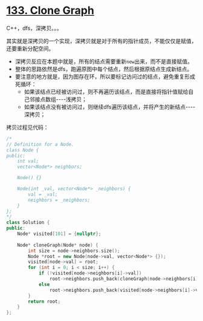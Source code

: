 # [133. Clone Graph](https://leetcode-cn.com/problems/clone-graph/)

C++，dfs，深拷贝。。。

其实就是深拷贝的一个实现，深拷贝就是对于所有的指针成员，不能仅仅是赋值，还要重新分配空间。

- 深拷贝反应在本题中就是，所有的结点需要重新`new`出来，而不是直接赋值。
- 整体的思路依然是dfs，跑遍原图中每个结点，然后根据原结点生成新结点。
- 要注意的地方就是，因为图存在环，所以要标记访问过的结点，避免重复形成死循环：
  - 如果该结点已经被访问过，则不再遍历该结点，而是直接将指针值赋给自己邻接点数组----浅拷贝；
  - 如果该结点没有被访问过，则继续dfs遍历该结点，并将产生的新结点----深拷贝；

拷贝过程见代码：

```cpp
/*
// Definition for a Node.
class Node {
public:
    int val;
    vector<Node*> neighbors;

    Node() {}

    Node(int _val, vector<Node*> _neighbors) {
        val = _val;
        neighbors = _neighbors;
    }
};
*/
class Solution {
public:
    Node* visited[101] = {nullptr};
    
    Node* cloneGraph(Node* node) {
        int size = node->neighbors.size();
        Node *root = new Node(node->val, vector<Node*> {});
        visited[node->val] = root;
        for (int i = 0; i < size; i++) {
            if (!visited[node->neighbors[i]->val])
                root->neighbors.push_back(cloneGraph(node->neighbors[i]));
            else
                root->neighbors.push_back(visited[node->neighbors[i]->val]);
        }
        return root;
    }
};
```

